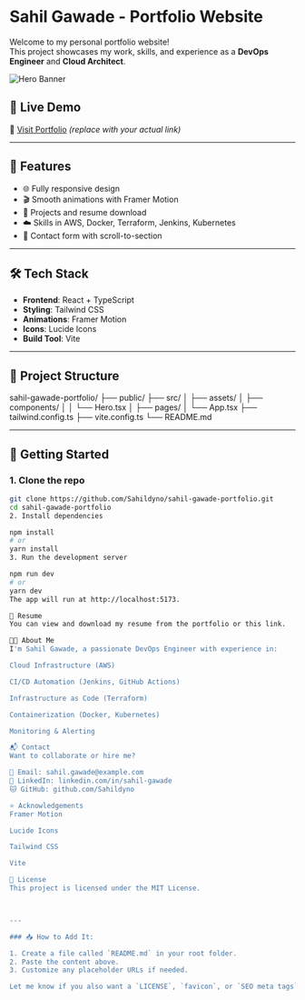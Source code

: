 # Sahil Gawade - Portfolio Website

Welcome to my personal portfolio website!  
This project showcases my work, skills, and experience as a **DevOps Engineer** and **Cloud Architect**.

![Hero Banner](https://i.postimg.cc/V6hy6Cjq/Chat-GPT-Image-Jul-5-2025-07-02-42-PM.png)

## 🚀 Live Demo

🔗 [Visit Portfolio](https://sahil-gawade.netlify.app) *(replace with your actual link)*

---

## 📌 Features

- 🌐 Fully responsive design
- 🎬 Smooth animations with Framer Motion
- 💼 Projects and resume download
- ☁️ Skills in AWS, Docker, Terraform, Jenkins, Kubernetes
- 📩 Contact form with scroll-to-section

---

## 🛠️ Tech Stack

- **Frontend**: React + TypeScript
- **Styling**: Tailwind CSS
- **Animations**: Framer Motion
- **Icons**: Lucide Icons
- **Build Tool**: Vite

---

## 📁 Project Structure

sahil-gawade-portfolio/
├── public/
├── src/
│ ├── assets/
│ ├── components/
│ │ └── Hero.tsx
│ ├── pages/
│ └── App.tsx
├── tailwind.config.ts
├── vite.config.ts
└── README.md


---

## 🧪 Getting Started

### 1. Clone the repo

```bash
git clone https://github.com/Sahildyno/sahil-gawade-portfolio.git
cd sahil-gawade-portfolio
2. Install dependencies

npm install
# or
yarn install
3. Run the development server

npm run dev
# or
yarn dev
The app will run at http://localhost:5173.

📄 Resume
You can view and download my resume from the portfolio or this link.

🧑‍💻 About Me
I'm Sahil Gawade, a passionate DevOps Engineer with experience in:

Cloud Infrastructure (AWS)

CI/CD Automation (Jenkins, GitHub Actions)

Infrastructure as Code (Terraform)

Containerization (Docker, Kubernetes)

Monitoring & Alerting

📬 Contact
Want to collaborate or hire me?

📧 Email: sahil.gawade@example.com
🔗 LinkedIn: linkedin.com/in/sahil-gawade
🐱 GitHub: github.com/Sahildyno

⭐ Acknowledgements
Framer Motion

Lucide Icons

Tailwind CSS

Vite

📌 License
This project is licensed under the MIT License.



---

### 📥 How to Add It:

1. Create a file called `README.md` in your root folder.
2. Paste the content above.
3. Customize any placeholder URLs if needed.

Let me know if you also want a `LICENSE`, `favicon`, or `SEO meta tags` for the portfolio.